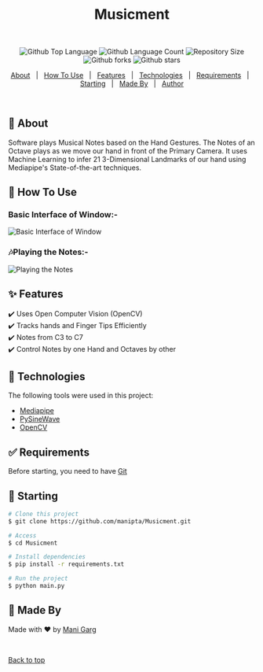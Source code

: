 <div align="center" id="top"> 
<h1 align="center">Musicment</h1>
 </div>
 &nbsp
<p align="center">
  <img alt="Github Top Language" src="https://img.shields.io/github/languages/top/manipta/Musicment?color=56BEB8">

  <img alt="Github Language Count" src="https://img.shields.io/github/languages/count/manipta/Musicment?color=56BEB8">

  <img alt="Repository Size" src="https://img.shields.io/github/repo-size/manipta/Musicment?color=56BEB8">

<!--   <img alt="Github issues" src="https://img.shields.io/github/issues/manipta/Musicment?color=56BEB8" /> -->

  <img alt="Github forks" src="https://img.shields.io/github/forks/manipta/Musicment?color=56BEB8" />

  <img alt="Github stars" src="https://img.shields.io/github/stars/manipta/Musicment?color=56BEB8" />
</p>



<p align="center">
  <a href="#dart-about">About</a> &#xa0; | &#xa0; 
  <a href="#dart-how-to-use">How To Use</a> &#xa0; | &#xa0; 
  <a href="#sparkles-features">Features</a> &#xa0; | &#xa0;
  <a href="#rocket-technologies">Technologies</a> &#xa0; | &#xa0;
  <a href="#white_check_mark-requirements">Requirements</a> &#xa0; | &#xa0;
  <a href="#checkered_flag-starting">Starting</a> &#xa0; | &#xa0;
  <a href="#memo-Made-By">Made By</a> &#xa0; | &#xa0;
  <a href="https://github.com/manipta" target="_blank">Author</a>
</p>

<br>

## :dart: About ##

Software plays Musical Notes based on the Hand Gestures. The Notes of an Octave plays as we move our hand in front of the Primary Camera. It uses Machine Learning to infer 21 3-Dimensional Landmarks of our hand using Mediapipe's State-of-the-art techniques.

## :dart: How To Use ##

### Basic Interface of Window:-
![Basic Interface of Window](https://user-images.githubusercontent.com/72307020/202861227-e3742cde-e0b2-462c-93d6-e324e04a3a79.png)


### 🎶Playing the Notes:-
![Playing the Notes](https://clipchamp.com/watch/V7xne2nHsC4)


## :sparkles: Features ##

:heavy_check_mark: Uses Open Computer Vision (OpenCV)\
:heavy_check_mark: Tracks hands and Finger Tips Efficiently\
:heavy_check_mark: Notes from C3 to C7 \
:heavy_check_mark: Control Notes by one Hand and Octaves by other

## :rocket: Technologies ##

The following tools were used in this project:

- [Mediapipe](https://google.github.io/mediapipe/solutions/hands)
- [PySineWave](https://pypi.org/project/pysinewave//)
- [OpenCV](https://opencv.org/)

## :white_check_mark: Requirements ##

Before starting, you need to have [Git](https://git-scm.com)

## :checkered_flag: Starting ##

```bash
# Clone this project
$ git clone https://github.com/manipta/Musicment.git

# Access
$ cd Musicment

# Install dependencies
$ pip install -r requirements.txt

# Run the project
$ python main.py

```

## :memo: Made By ##

Made with :heart: by <a href="https://github.com/manipta" target="_blank">Mani Garg</a>

&#xa0;

<a href="#top">Back to top</a>

